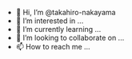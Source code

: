 - 👋 Hi, I’m @takahiro-nakayama
- 👀 I’m interested in ...
- 🌱 I’m currently learning ...
- 💞️ I’m looking to collaborate on ...
- 📫 How to reach me ...

<!---
takahiro-nakayama/takahiro-nakayama is a ✨ special ✨ repository because its `README.md` (this file) appears on your GitHub profile.
You can click the Preview link to take a look at your changes.
--->
